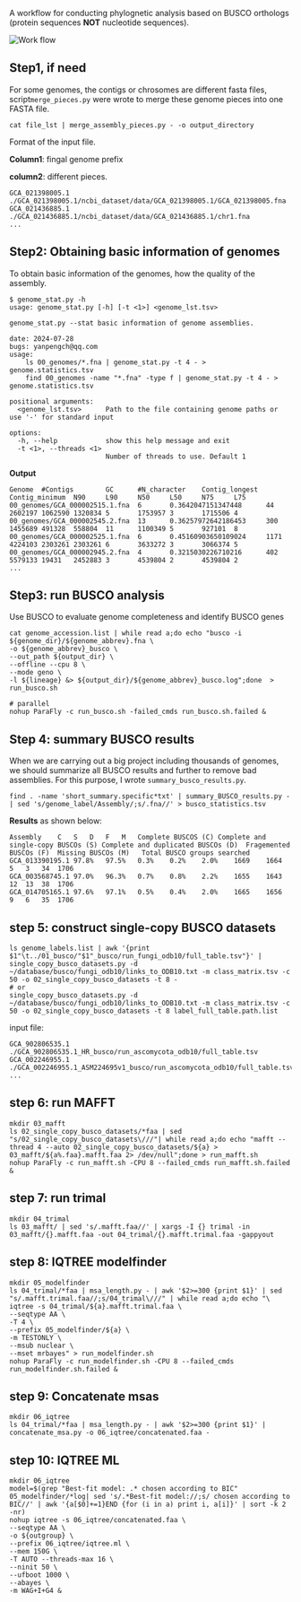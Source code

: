 A  workflow for conducting phylognetic analysis based on BUSCO orthologs (protein sequences **NOT** nucleotide sequences).

![Work flow](images/gpa_workflow.jpg)

## Step1, if need
For some genomes, the contigs or chrosomes are different fasta files, script```merge_pieces.py``` were wrote to merge these genome pieces into one FASTA file.
```
cat file_lst | merge_assembly_pieces.py - -o output_directory
```
Format of the input file.

**Column1**: fingal genome prefix

**column2**: different pieces.
```
GCA_021398005.1 ./GCA_021398005.1/ncbi_dataset/data/GCA_021398005.1/GCA_021398005.fna
GCA_021436885.1 ./GCA_021436885.1/ncbi_dataset/data/GCA_021436885.1/chr1.fna
...
```
## Step2: Obtaining basic information of genomes
To obtain basic information of the genomes, how the quality of the assembly.

```
$ genome_stat.py -h
usage: genome_stat.py [-h] [-t <1>] <genome_lst.tsv>

genome_stat.py --stat basic information of genome assemblies.

date: 2024-07-28
bugs: yanpengch@qq.com
usage:
    ls 00_genomes/*.fna | genome_stat.py -t 4 - > genome.statistics.tsv
    find 00_genomes -name "*.fna" -type f | genome_stat.py -t 4 - > genome.statistics.tsv

positional arguments:
  <genome_lst.tsv>      Path to the file containing genome paths or use '-' for standard input

options:
  -h, --help            show this help message and exit
  -t <1>, --threads <1>
                        Number of threads to use. Default 1
```
**Output**
```
Genome  #Contigs        GC      #N_character    Contig_longest  Contig_minimum  N90     L90     N50     L50     N75     L75
00_genomes/GCA_000002515.1.fna  6       0.3642047151347448      44      2602197 1062590 1320834 5       1753957 3       1715506 4
00_genomes/GCA_000002545.2.fna  13      0.36257972642186453     300     1455689 491328  558804  11      1100349 5       927101  8
00_genomes/GCA_000002525.1.fna  6       0.45160903650109024     1171    4224103 2303261 2303261 6       3633272 3       3066374 5
00_genomes/GCA_000002945.2.fna  4       0.3215030226710216      402     5579133 19431   2452883 3       4539804 2       4539804 2
...
```
## Step3: run BUSCO analysis
Use BUSCO to evaluate genome completeness and identify BUSCO genes
```
cat genome_accession.list | while read a;do echo "busco -i ${genome_dir}/${genome_abbrev}.fna \
-o ${genome_abbrev}_busco \
--out_path ${output_dir} \
--offline --cpu 8 \
--mode geno \
-l ${lineage} &> ${output_dir}/${genome_abbrev}_busco.log";done  > run_busco.sh

# parallel 
nohup ParaFly -c run_busco.sh -failed_cmds run_busco.sh.failed &
```

## Step 4: summary BUSCO results
When we are carrying out a big project including thousands of genomes, we should summarize all BUSCO results and further to remove bad assemblies. 
For this purpose, I wrote ``summary_busco_results.py``.
```
find . -name 'short_summary.specific*txt' | summary_BUSCO_results.py - | sed 's/genome_label/Assembly/;s/.fna//' > busco_statistics.tsv
```

**Results** as shown below:
```
Assembly	C	S	D	F	M	Complete BUSCOS (C)	Complete and single-copy BUSCOs (S)	Complete and duplicated BUSCOs (D)	Fragemented BUSCOs (F)	Missing BUSCOs (M)   Total BUSCO groups searched
GCA_013390195.1	97.8%	97.5%	0.3%	0.2%	2.0%	1669	1664	5	3	34	1706
GCA_003568745.1	97.0%	96.3%	0.7%	0.8%	2.2%	1655	1643	12	13	38	1706
GCA_014705165.1	97.6%	97.1%	0.5%	0.4%	2.0%	1665	1656	9	6	35	1706
```

## step 5: construct single-copy BUSCO datasets
```
ls genome_labels.list | awk '{print $1"\t../01_busco/"$1"_busco/run_fungi_odb10/full_table.tsv"}' | single_copy_busco_datasets.py -d ~/database/busco/fungi_odb10/links_to_ODB10.txt -m class_matrix.tsv -c 50 -o 02_single_copy_busco_datasets -t 8 -
# or
single_copy_busco_datasets.py -d ~/database/busco/fungi_odb10/links_to_ODB10.txt -m class_matrix.tsv -c 50 -o 02_single_copy_busco_datasets -t 8 label_full_table.path.list
```
input file:
```
GCA_902806535.1    ./GCA_902806535.1_HR_busco/run_ascomycota_odb10/full_table.tsv
GCA_002246955.1    ./GCA_002246955.1_ASM224695v1_busco/run_ascomycota_odb10/full_table.tsv
...
```

## step 6: run MAFFT
```
mkdir 03_mafft
ls 02_single_copy_busco_datasets/*faa | sed "s/02_single_copy_busco_datasets\///"| while read a;do echo "mafft --thread 4 --auto 02_single_copy_busco_datasets/${a} > 03_mafft/${a%.faa}.mafft.faa 2> /dev/null";done > run_mafft.sh
nohup ParaFly -c run_mafft.sh -CPU 8 --failed_cmds run_mafft.sh.failed &
```
## step 7: run trimal
```
mkdir 04_trimal
ls 03_mafft/ | sed 's/.mafft.faa//' | xargs -I {} trimal -in 03_mafft/{}.mafft.faa -out 04_trimal/{}.mafft.trimal.faa -gappyout
```
## step 8: IQTREE modelfinder
```
mkdir 05_modelfinder
ls 04_trimal/*faa | msa_length.py - | awk '$2>=300 {print $1}' | sed "s/.mafft.trimal.faa//;s/04_trimal\///" | while read a;do echo "\
iqtree -s 04_trimal/${a}.mafft.trimal.faa \
--seqtype AA \
-T 4 \
--prefix 05_modelfinder/${a} \
-m TESTONLY \
--msub nuclear \
--mset mrbayes" > run_modelfinder.sh
nohup ParaFly -c run_modelfinder.sh -CPU 8 --failed_cmds run_modelfinder.sh.failed &
```

## step 9: Concatenate msas
```
mkdir 06_iqtree
ls 04_trimal/*faa | msa_length.py - | awk '$2>=300 {print $1}' | concatenate_msa.py -o 06_iqtree/concatenated.faa -
```
## step 10: IQTREE ML
```
mkdir 06_iqtree
model=$(grep "Best-fit model: .* chosen according to BIC" 05_modelfinder/*log| sed 's/.*Best-fit model://;s/ chosen according to BIC//' | awk '{a[$0]+=1}END {for (i in a) print i, a[i]}' | sort -k 2 -nr)
nohup iqtree -s 06_iqtree/concatenated.faa \
--seqtype AA \
-o ${outgroup} \
--prefix 06_iqtree/iqtree.ml \
--mem 150G \
-T AUTO --threads-max 16 \
--ninit 50 \
--ufboot 1000 \
--abayes \
-m WAG+I+G4 &
```

